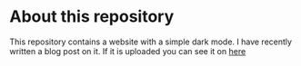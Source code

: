 # About this repository

This repository contains a website with a simple dark mode. I have recently written a blog post on it. If it is uploaded you can see it on [here](https://www.ayushmanbthakur.com/simple-dark-mode-toggle)
